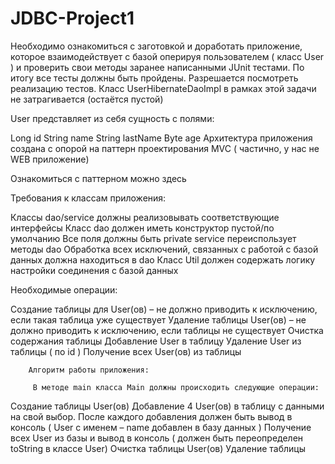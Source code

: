 # JDBC-Project1
Необходимо ознакомиться с заготовкой и доработать приложение, которое взаимодействует с базой оперируя пользователем ( класс User ) и проверить свои методы заранее написанными JUnit тестами. По итогу все тесты должны быть пройдены. Разрешается посмотреть реализацию тестов. Класс UserHibernateDaoImpl в рамках этой задачи не затрагивается (остаётся пустой)

User представляет из себя сущность с полями:

Long id
String name
String lastName
Byte age
         Архитектура приложения создана с опорой на паттерн проектирования MVC ( частично, у нас не WEB приложение)

Ознакомиться с паттерном можно здесь

 

Требования к классам приложения:

 Классы dao/service должны реализовывать соответствующие интерфейсы
 Класс dao должен иметь конструктор пустой/по умолчанию
 Все поля должны быть private
 service переиспользует методы dao
 Обработка всех исключений, связанных с работой с базой данных должна находиться в dao
 Класс Util должен содержать логику настройки соединения с базой данных
 

Необходимые операции:

 Создание таблицы для User(ов) – не должно приводить к исключению, если такая таблица уже существует
 Удаление таблицы User(ов) – не должно приводить к исключению, если таблицы не существует
 Очистка содержания таблицы
 Добавление User в таблицу
 Удаление User из таблицы ( по id )
 Получение всех User(ов) из таблицы
       

        Алгоритм работы приложения:

         В методе main класса Main должны происходить следующие операции:

 Создание таблицы User(ов)
 Добавление 4 User(ов) в таблицу с данными на свой выбор. После каждого добавления должен быть вывод в консоль ( User с именем – name добавлен в базу данных )
 Получение всех User из базы и вывод в консоль ( должен быть переопределен toString в классе User)
 Очистка таблицы User(ов)
 Удаление таблицы
